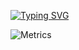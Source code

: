 

[![Typing SVG](https://readme-typing-svg.demolab.com?font=Fira+Code&pause=1000&color=80C3F7&center=true&vCenter=true&repeat=false&lines=Have+a+nice+day;yestrday++today+tomorrow;Wish+you+will+be+happy)](https://git.io/typing-svg)


![Metrics](https://metrics.lecoq.io/bm131488bm?template=classic&base=header%2C%20activity%2C%20community%2C%20repositories%2C%20metadata&base.indepth=false&base.hireable=false&base.skip=false&config.timezone=Asia%2FShanghai)
